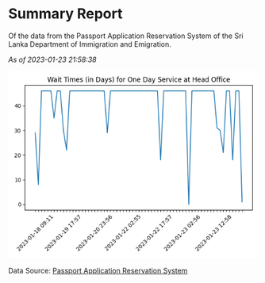 # Summary Report

Of the data from the Passport Application Reservation System of the Sri Lanka Department of Immigration and Emigration.

*As of 2023-01-23 21:58:38*

![Wait Time Chart](summary.wait_time_chart.png)

Data Source: [Passport Application Reservation System](https://eservices.immigration.gov.lk:8443/appointment/pages/reservationApplication.xhtml)